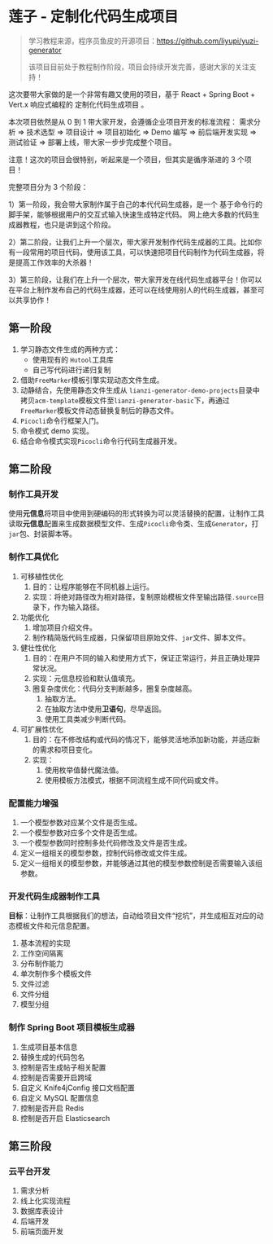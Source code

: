 # 莲子 - 定制化代码生成项目

>学习教程来源，程序员鱼皮的开源项目：https://github.com/liyupi/yuzi-generator 
> 
>该项目目前处于教程制作阶段，项目会持续开发完善，感谢大家的关注支持！

这次要带大家做的是一个非常有趣又使用的项目，基于 React + Spring Boot + Vert.x 响应式编程的 定制化代码生成项目 。

本次项目依然是从 0 到 1 带大家开发，会遵循企业项目开发的标准流程： 需求分析 => 技术选型 => 项目设计 => 项目初始化 => Demo 编写 => 前后端开发实现 => 测试验证 => 部署上线，带大家一步步完成整个项目。

注意！这次的项目会很特别，听起来是一个项目，但其实是循序渐进的 3 个项目！

完整项目分为 3 个阶段：

1）第一阶段，我会带大家制作属于自己的本代代码生成器，是一个 基于命令行的脚手架，能够根据用户的交互式输入快速生成特定代码。
网上绝大多数的代码生成器教程，也只是讲到这个阶段。

2）第二阶段，让我们上升一个层次，带大家开发制作代码生成器的工具。比如你有一段常用的项目代码，使用该工具，可以快速把项目代码制作为代码生成器，将是提高工作效率的大杀器！

3）第三阶段，让我们在上升一个层次，带大家开发在线代码生成器平台！你可以在平台上制作发布自己的代码生成器，还可以在线使用别人的代码生成器，甚至可以共享协作！

## 第一阶段
1. 学习静态文件生成的两种方式：
   - 使用现有的 `Hutool`工具库
   - 自己写代码进行递归复制
2. 借助`FreeMarker`模板引擎实现动态文件生成。
3. 动静结合，先使用静态文件生成从 `lianzi-generator-demo-projects`目录中拷贝`acm-template`模板文件至`lianzi-generator-basic`下，再通过`FreeMarker`模板文件动态替换复制后的静态文件。
4. `Picocli`命令行框架入门。
5. 命令模式 demo 实现。
6. 结合命令模式实现`Picocli`命令行代码生成器开发。

## 第二阶段
### 制作工具开发
使用**元信息**将项目中使用到硬编码的形式转换为可以灵活替换的配置，让制作工具读取**元信息**配置来生成数据模型文件、生成`Picocli`命令类、生成`Generator`，打`jar`包、封装脚本等。

### 制作工具优化
1. 可移植性优化
   1. 目的：让程序能够在不同机器上运行。
   2. 实现：将绝对路径改为相对路径，复制原始模板文件至输出路径`.source`目录下，作为输入路径。
2. 功能优化
   1. 增加项目介绍文件。
   2. 制作精简版代码生成器，只保留项目原始文件、`jar`文件、脚本文件。
3. 健壮性优化
   1. 目的：在用户不同的输入和使用方式下，保证正常运行，并且正确处理异常状况。 
   2. 实现：元信息校验和默认值填充。
   3. 圈复杂度优化：代码分支判断越多，圈复杂度越高。
      1. 抽取方法。
      2. 在抽取方法中使用**卫语句**，尽早返回。
      3. 使用工具类减少判断代码。
4. 可扩展性优化
   1. 目的：在不修改结构或代码的情况下，能够灵活地添加新功能，并适应新的需求和项目变化。
   2. 实现：
      1. 使用枚举值替代魔法值。
      2. 使用模板方法模式，根据不同流程生成不同代码或文件。

### 配置能力增强
1. 一个模型参数对应某个文件是否生成。
2. 一个模型参数对应多个文件是否生成。
3. 一个模型参数同时控制多处代码修改及文件是否生成。
4. 定义一组相关的模型参数，控制代码修改或文件生成。
5. 定义一组相关的模型参数，并能够通过其他的模型参数控制是否需要输入该组参数。

### 开发代码生成器制作工具
**目标**：让制作工具根据我们的想法，自动给项目文件“挖坑”，并生成相互对应的动态模板文件和元信息配置。
1. 基本流程的实现
2. 工作空间隔离
3. 分布制作能力
4. 单次制作多个模板文件
5. 文件过滤
6. 文件分组
7. 模型分组

### 制作 Spring Boot 项目模板生成器
1. 生成项目基本信息
2. 替换生成的代码包名
3. 控制是否生成帖子相关配置
4. 控制是否需要开启跨域
5. 自定义 Knife4jConfig 接口文档配置
6. 自定义 MySQL 配置信息
7. 控制是否开启 Redis
8. 控制是否开启 Elasticsearch

## 第三阶段
### 云平台开发
1. 需求分析
2. 线上化实现流程
3. 数据库表设计
4. 后端开发
5. 前端页面开发